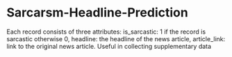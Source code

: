 # Sarcarsm-Headline-Prediction
Each record consists of three attributes:
	is_sarcastic: 1 if the record is sarcastic otherwise 0,
	headline: the headline of the news article,
	article_link: link to the original news article. Useful in collecting supplementary data
